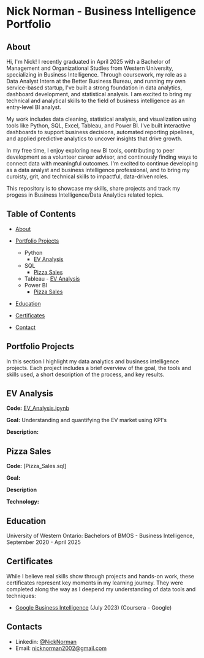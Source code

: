 # Nick Norman - Business Intelligence Portfolio
## About

Hi, I'm Nick! I recently graduated in April 2025 with a Bachelor of Management and Organizational Studies from Western University, specializing in Business Intelligence. Through coursework, my role as a Data Analyst Intern at the Better Business Bureau, and running my own service-based startup, I've built a strong foundation in data analytics, dashboard development, and statistical analysis. I am excited to bring my technical and analytical skills to the field of business intelligence as an entry-level BI analyst. 

My work includes data cleaning, statistical analysis, and visualization using tools like Python, SQL, Excel, Tableau, and Power BI. I've built interactive dashboards to support business decisions, automated reporting pipelines, and applied predictive analytics to uncover insights that drive growth. 

In my free time, I enjoy exploring new BI tools, contributing to peer development as a volunteer career advisor, and continously finding ways to connect data with meaningful outcomes. I'm excited to continue developing as a data analyst and business intelligence professional, and to bring my curoisty, grit, and technical skills to impactful, data-driven roles. 

This repository is to showcase my skills, share projects and track my progess in Business Intelligence/Data Analytics related topics. 

## Table of Contents

- [About](#About)

- [Portfolio Projects](#portfolio-projects)

    - Python
        - [EV Analysis](#ev-analysis)
    - SQL
        - [Pizza Sales](#pizza-sales)
    - Tableau
          -
      [EV Analysis](#ev-analysis)
    - Power BI
        - [Pizza Sales](#pizza-sales)
 
- [Education](#education)

- [Certificates](#certificates)

- [Contact](#contact)


## Portfolio Projects

In this section I highlight my data analytics and business intelligence projects. Each project includes a brief overview of the goal, the tools and skills used, a short description of the process, and key results. 

## EV Analysis

**Code:** [EV_Analysis.ipynb](./EV_Analysis.ipynb)

**Goal:** Understanding and quantifying the EV market using KPI's

**Description:** 

## Pizza Sales

**Code:** [Pizza_Sales.sql]

**Goal:**

**Description**

**Technology:**


## Education

University of Western Ontario: Bachelors of BMOS - Business Intelligence, September 2020 - April 2025


## Certificates

While I believe real skills show through projects and hands-on work, these certificates represent key moments in my learning journey. They were completed along the way as I deepend my understanding of data tools and techniques: 

- [Google Business Intelligence](https://coursera.org/share/22cefa62273fe181526ee69f755c0485) (July 2023) (Coursera - Google)


## Contacts

- Linkedin: [@NickNorman](https://www.linkedin.com/in/nicknorman1)
- Email: [nicknorman2002@gmail.com](mailto:nicknorman2002@gmail.com)
